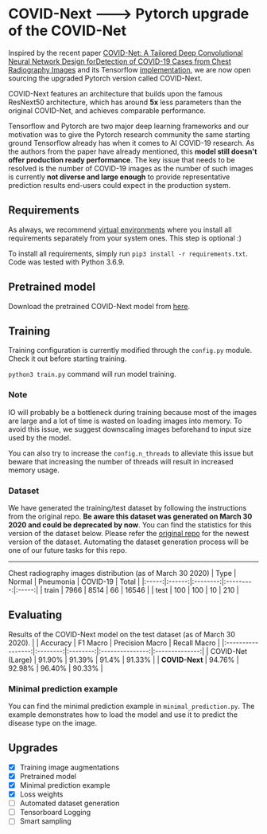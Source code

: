 # COVID-Next ---> Pytorch upgrade of the COVID-Net

Inspired by the recent paper [COVID-Net: A Tailored Deep Convolutional Neural Network Design forDetection of COVID-19 Cases from Chest Radiography Images](https://arxiv.org/pdf/2003.09871.pdf) and its Tensorflow [implementation](https://github.com/lindawangg/COVID-Net), we are now open sourcing the upgraded Pytorch version called COVID-Next.

COVID-Next features an architecture that builds upon the famous ResNext50 architecture, which has around **5x** less parameters than the original COVID-Net, and achieves comparable performance.

Tensorflow and Pytorch are two major deep learning frameworks and our motivation was to give the Pytorch research community the same starting ground Tensorflow already has when it comes to AI COVID-19 research. As the authors from the paper have already mentioned, this **model still doesn't offer production ready performance**. The key issue that needs to be resolved is the number of COVID-19 images as the number of such images is currently **not diverse and large enough** to provide representative prediction results end-users could expect in the production system.

## Requirements

As always, we recommend [virtual environments](https://docs.python.org/3/tutorial/venv.html) where you install all requirements separately from your system ones. This step is optional :)

To install all requirements, simply run `pip3 install -r requirements.txt`.
Code was tested with Python 3.6.9.

## Pretrained model

Download the pretrained COVID-Next model from [here](https://drive.google.com/open?id=1G8vQKBObt52b4qe5cQdoQkdPxjZK3ucI).

## Training

Training configuration is currently modified through the `config.py` module. Check it out before starting training.

`python3 train.py` command will run model training.

### Note

IO will probably be a bottleneck during training because most of the images are large and a lot of time is wasted on loading images into memory. To avoid this issue, we suggest downscaling images beforehand to input size used by the model.

You can also try to increase the `config.n_threads` to alleviate this issue but beware that increasing the number of threads will result in increased memory usage.

### Dataset

We have generated the training/test dataset by following the instructions from the original repo. **Be aware this dataset was generated on March 30 2020 and could be deprecated by now**. You can find the statistics for this version of the dataset below.
Please refer the [original repo](https://github.com/lindawangg/COVID-Net) for the newest version of the dataset. Automating the dataset generation process will be one of our future tasks for this repo.

----

Chest radiography images distribution (as of March 30 2020)
|  Type | Normal | Pneumonia | COVID-19 | Total |
|:-----:|:------:|:--------:|:---------:|:-----:|
| train |  7966  |   8514   |      66   | 16546   |
| test  |   100  |    100   |      10   |  210    |

## Evaluating

Results of the COVID-Next model on the test dataset (as of March 30 2020).
|                   | Accuracy | F1 Macro | Precision Macro | Recall Macro |
|:-----------------:|:--------:|:--------:|:---------------:|:--------------:|
| COVID-Net (Large) | 91.90%   | 91.39%   | 91.4%           | 91.33%       |
| **COVID-Next**    | 94.76%   |     92.98%     |       96.40%          |       90.33%      |

### Minimal prediction example

You can find the minimal prediction example in `minimal_prediction.py`.
The example demonstrates how to load the model and use it to predict the disease type on the image.

## Upgrades

- [x] Training image augmentations
- [x] Pretrained model
- [x] Minimal prediction example
- [x] Loss weights
- [ ] Automated dataset generation
- [ ] Tensorboard Logging
- [ ] Smart sampling
